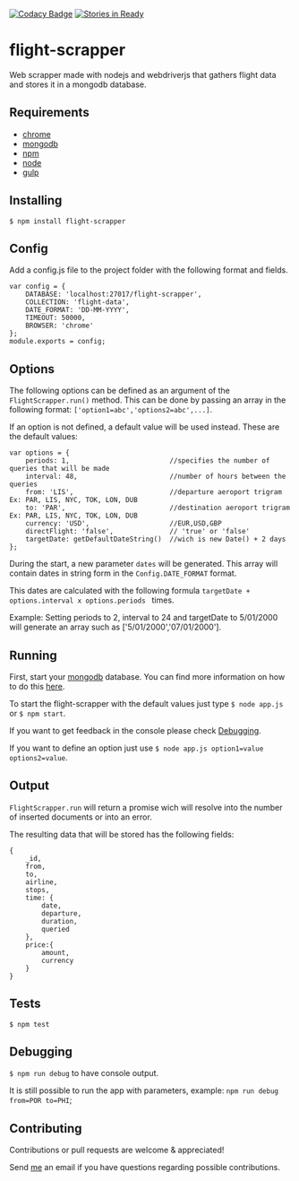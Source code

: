 [![Codacy Badge](https://api.codacy.com/project/badge/Grade/a3b112d983624adea191ba81a9713ba1)](https://www.codacy.com/app/tiagobertolo/flight-scrapper?utm_source=github.com&amp;utm_medium=referral&amp;utm_content=bertolo1988/flight-scrapper&amp;utm_campaign=Badge_Grade)
[![Stories in Ready](https://badge.waffle.io/bertolo1988/flight-scrapper.png?label=ready&title=Ready)](https://waffle.io/bertolo1988/flight-scrapper)


# flight-scrapper

Web scrapper made with nodejs and webdriverjs that gathers flight data and stores it in a mongodb database.


## Requirements

 - [chrome](https://www.google.com/chrome/browser/desktop/index.html)
 - [mongodb](https://www.mongodb.com/)
 - [npm](http://npmjs.org/)
 - [node](http://nodejs.org/)
 - [gulp](http://gulpjs.com/)


## Installing

`$ npm install flight-scrapper`


## Config

Add a config.js file to the project folder with the following format and fields.

	var config = {
	    DATABASE: 'localhost:27017/flight-scrapper',
	    COLLECTION: 'flight-data',
	    DATE_FORMAT: 'DD-MM-YYYY',
	    TIMEOUT: 50000,
	    BROWSER: 'chrome'
	};
	module.exports = config;


## Options

The following options can be defined as an argument of the `FlightScrapper.run()` method.
This can be done by passing an array in the following format: `['option1=abc','options2=abc',...]`.

If an option is not defined, a default value will be used instead.
These are the default values:

	var options = {
		periods: 1, 						//specifies the number of queries that will be made
		interval: 48, 						//number of hours between the queries
		from: 'LIS',						//departure aeroport trigram Ex: PAR, LIS, NYC, TOK, LON, DUB
		to: 'PAR',							//destination aeroport trigram Ex: PAR, LIS, NYC, TOK, LON, DUB
		currency: 'USD', 					//EUR,USD,GBP
		directFlight: 'false',				// 'true' or 'false'
		targetDate: getDefaultDateString()	//wich is new Date() + 2 days
	};

During the start, a new parameter `dates` will be generated. This array will contain dates in string form in the `Config.DATE_FORMAT` format.

This dates are calculated with the following formula `targetDate + options.interval x options.periods ` times.
 
Example: Setting periods to 2, interval to 24 and targetDate to 5/01/2000 will generate an array  such as ['5/01/2000','07/01/2000'].

## Running

First, start your [mongodb](https://www.mongodb.com/) database. You can find more information on how to do this [here](https://docs.mongodb.com/).

To start the flight-scrapper with the default values just type `$ node app.js` or `$ npm start`.

If you want to get feedback in the console please check  [Debugging](#debugging).

If you want to define an option just use `$ node app.js option1=value options2=value`.

## Output

`FlightScrapper.run` will return a promise wich will resolve into the number of inserted documents or into an error.

The resulting data that will be stored has the following fields:

	{
		_id, 		
		from,
		to,	
		airline,
		stops,
		time: {
			date,
			departure,
			duration,
			queried
		},
		price:{
			amount,
			currency
		}
	}

## Tests

`$ npm test`

## Debugging

`$ npm run debug` to have console output.

It is still possible to run the app with parameters, example: `npm run debug from=POR to=PHI`;

## Contributing

Contributions or pull requests are welcome & appreciated!

Send [me](https://github.com/bertolo1988/) an email if you have questions regarding possible contributions.
